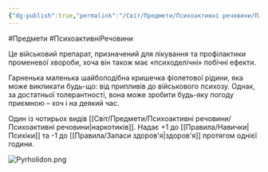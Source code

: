 ```yaml
---
{"dg-publish":true,"permalink":"/Світ/Предмети/Психоактивні речовини/Піролідон/"}
---
```


#Предмети #ПсихоактивніРечовини

Це військовий препарат, призначений для лікування та профілактики променевої хвороби, хоча він також має «психоделічні» побічні ефекти.

Гарненька маленька шайбоподібна кришечка фіолетової рідини, яка може викликати будь-що: від припливів до військового психозу. Однак, за достатньої толерантності, вона може зробити будь-яку погоду приємною – хоч і на деякий час.

Один із чотирьох видів [[Світ/Предмети/Психоактивні речовини/Психоактивні речовини\|наркотиків]]. Надає +1 до [[Правила/Навички\|Психіки]] та -1 до [[Правила/Запаси здоров'я\|здоров'я]] протягом однієї години.

![Pyrholidon.png](/img/user/imgs/Pyrholidon.png)